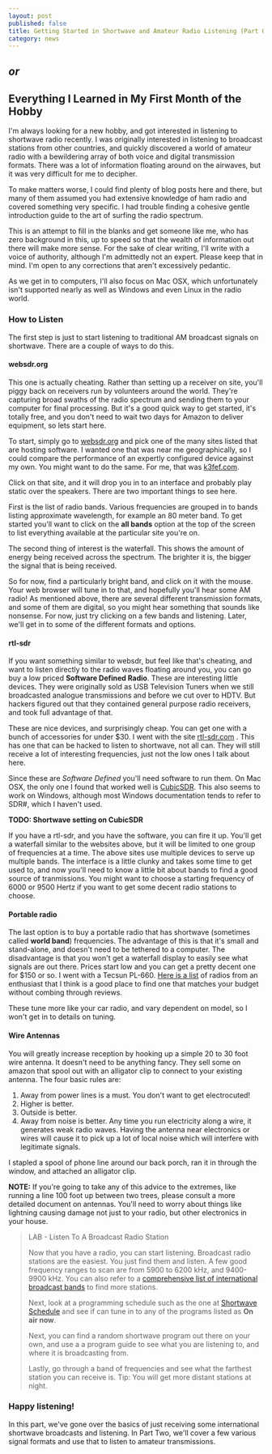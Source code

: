 ```yaml
---
layout: post
published: false
title: Getting Started in Shortwave and Amateur Radio Listening (Part One)
category: news
---
```


## *or*

## Everything I Learned in My First Month of the Hobby

I'm always looking for a new hobby, and got interested in listening to
shortwave radio recently. I was originally interested in listening to
broadcast stations from other countries, and quickly discovered a world of
amateur radio with a bewildering array of both voice and digital transmission
formats. There was a lot of information floating around on the
airwaves, but it was very difficult for me to decipher.

To make matters worse, I could find plenty of blog posts here and
there, but many of them assumed you had extensive knowledge of ham
radio and covered something very specific. I had trouble finding a
cohesive gentle introduction guide to the art of surfing the radio
spectrum.

This is an attempt to fill in the blanks and get someone like me, who
has zero background in this, up to speed so that the wealth of
information out there will make more sense. For the sake of clear
writing, I'll write with a voice of authority, although I'm admittedly
not an expert. Please keep that in mind. I'm open to any corrections
that aren't excessively pedantic.

As we get in to computers, I'll also focus on Mac OSX, which
unfortunately isn't supported nearly as well as Windows and even Linux
in the radio world.

### How to Listen

The first step is just to start listening to traditional AM broadcast
signals on shortwave. There are a couple of ways to do this.

#### websdr.org

This one is actually cheating. Rather than setting up a receiver on
site, you'll piggy back on receivers run by volunteers around the
world. They're capturing broad swaths of the radio spectrum and
sending them to your computer for final processing. But it's a good
quick way to get started, it's totally free, and you don't need to
wait two days for Amazon to deliver equipment, so lets start here.

To start, simply go to [websdr.org](http://websdr.org/) and pick one
of the many sites listed that are hosting software. I wanted one that
was near me geographically, so I could compare the performance of an
expertly configured device against my own. You might want to do the
same. For me, that was [k3fef.com](http://k3fef.com:8901/).

Click on that site, and it will drop you in to an interface and
probably play static over the speakers. There are two important things
to see here.

First is the list of radio bands. Various frequencies are
grouped in to bands listing approximate wavelength, for example an 80
meter band. To get started you'll want to click on the **all bands**
option at the top of the screen to list everything available at the
particular site you're on.

The second thing of interest is the waterfall. This shows the amount
of energy being received across the spectrum. The brighter it is, the
bigger the signal that is being received.

So for now, find a particularly bright band, and click on it with the
mouse. Your web browser will tune in to that, and hopefully you'll
hear some AM radio! As mentioned above, there are several different
transmission formats, and some of them are digital, so you might hear
something that sounds like nonsense. For now, just try clicking on a
few bands and listening. Later, we'll get in to some of the different
formats and options.

#### rtl-sdr

If you want something similar to websdr, but feel like that's
cheating, and want to listen directly to the radio waves floating
around you, you can go buy a low priced **Software Defined
Radio**. These are interesting little devices. They were originally
sold as USB Television Tuners when we still broadcasted analogue
transmissions and before we cut over to HDTV. But hackers figured out
that they contained general purpose radio receivers, and took full
advantage of that.

These are nice devices, and surprisingly cheap. You can get one with a
bunch of accessories for under $30. I went with the site
[rtl-sdr.com](https://www.rtl-sdr.com/buy-rtl-sdr-dvb-t-dongles/)
. This has one that can be hacked to listen to shortwave, not all
can. They will still receive a lot of interesting frequencies, just
not the low ones I talk about here.

Since these are *Software Defined* you'll need software to run
them. On Mac OSX, the only one I found that worked well is
[CubicSDR](https://cubicsdr.com/). This also seems to work on Windows,
although most Windows documentation tends to refer to SDR#,
which I haven't used.

**TODO: Shortwave setting on CubicSDR**

If you have a rtl-sdr, and you have the software, you can fire it
up. You'll get a waterfall similar to the websites above, but it will
be limited to one group of frequencies at a time. The above sites use
multiple devices to serve up multiple bands. The interface is a little
clunky and takes some time to get used to, and now you'll need to know
a little bit about bands to find a good source of tranmissions. You
might want to choose a starting frequency of 6000 or 9500 Hertz if you
want to get some decent radio stations to choose.

#### Portable radio

The last option is to buy a portable radio that has shortwave
(sometimes called **world band**) frequencies. The advantage of this
is that it's small and stand-alone, and doesn't need to be tethered to
a computer. The disadvantage is that you won't get a waterfall display
to easily see what signals are out there. Prices start low and you can
get a pretty decent one for $150 or so. I went with a Tecsun
PL-660. [Here is a list](https://www.amazon.com/shop/thereportoftheweek)
of radios from an enthusiast that I think is a good place to find one
that matches your budget without combing through reviews.

These tune more like your car radio, and vary dependent on model, so I
won't get in to details on tuning.

#### Wire Antennas

You will greatly increase reception by hooking up a simple 20 to 30
foot wire antenna. It doesn't need to be anything fancy. They sell
some on amazon that spool out with an alligator clip to connect to
your existing antenna. The four basic rules are:

1. Away from power lines is a must. You don't want to get electrocuted!
2. Higher is better.
3. Outside is better.
4. Away from noise is better. Any time you run electricity along a
   wire, it generates weak radio waves. Having the antenna near
   electronics or wires will cause it to pick up a lot of local noise
   which will interfere with legitimate signals.

I stapled a spool of phone line around our back porch, ran it in
through the window, and attached an alligator clip.

**NOTE:** If you're going to take any of this advice to the extremes,
like running a line 100 foot up between two trees, please consult a
more detailed document on antennas. You'll need to worry about things
like lightning causing damage not just to your radio, but other
electronics in your house.


> LAB - Listen To A Broadcast Radio Station
>
> Now that you have a radio, you can start listening. Broadcast radio
> stations are the easiest. You just find them and listen. A few good
> frequency ranges to scan are from 5900 to 6200 kHz, and 9400-9900
> kHz. You can also refer to a
>[comprehensive list of international broadcast bands](https://en.wikipedia.org/wiki/Shortwave_bands#Internationsal_broadcast_bands)
>to find more stations.
>
>
> Next, look at a programming schedule such as the one at
> [Shortwave Schedule](https://www.shortwaveschedule.com/) and see if
> can tune in to any of the programs listed as **On air now**.
>
> Next, you can find a random shortwave program out there on your own, and use a
> a program guide to see what you are listening to, and where it is
> broadcasting from.
>
> Lastly, go through a band of frequencies and see what the farthest
> station you can receive is. Tip: You will get more distant stations at night.

### Happy listening!

In this part, we've gone over the basics of just receiving some
international shortwave broadcasts and listening. In Part Two, we'll
cover a few various signal formats and use that to listen to amateur transmissions.



